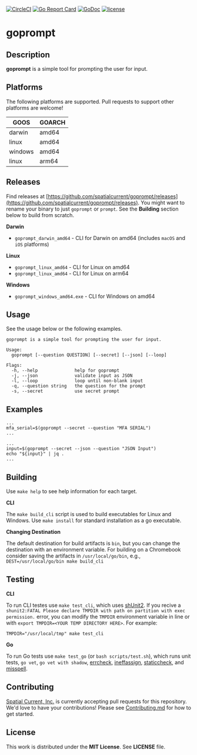 [![CircleCI](https://circleci.com/gh/spatialcurrent/goprompt/tree/master.svg?style=svg)](https://circleci.com/gh/spatialcurrent/goprompt/tree/master) [![Go Report Card](https://goreportcard.com/badge/spatialcurrent/goprompt)](https://goreportcard.com/report/spatialcurrent/goprompt)  [![GoDoc](https://godoc.org/github.com/spatialcurrent/goprompt?status.svg)](https://godoc.org/github.com/spatialcurrent/goprompt) [![license](http://img.shields.io/badge/license-MIT-red.svg?style=flat)](https://github.com/spatialcurrent/goprompt/blob/master/LICENSE)

# goprompt

## Description

**goprompt** is a simple tool for prompting the user for input.

## Platforms

The following platforms are supported.  Pull requests to support other platforms are welcome!

| GOOS | GOARCH |
| ---- | ------ |
| darwin | amd64 |
| linux | amd64 |
| windows | amd64 |
| linux | arm64 |

## Releases

Find releases at [https://github.com/spatialcurrent/goprompt/releases](https://github.com/spatialcurrent/goprompt/releases).  You might want to rename your binary to just `goprompt` or `prompt`.  See the **Building** section below to build from scratch.

**Darwin**

- `goprompt_darwin_amd64` - CLI for Darwin on amd64 (includes `macOS` and `iOS` platforms)

**Linux**

- `goprompt_linux_amd64` - CLI for Linux on amd64
- `goprompt_linux_amd64` - CLI for Linux on arm64

**Windows**

- `goprompt_windows_amd64.exe` - CLI for Windows on amd64

## Usage

See the usage below or the following examples.

```shell
goprompt is a simple tool for prompting the user for input.

Usage:
  goprompt [--question QUESTION] [--secret] [--json] [--loop]

Flags:
  -h, --help              help for goprompt
  -j, --json              validate input as JSON
  -l, --loop              loop until non-blank input
  -q, --question string   the question for the prompt
  -s, --secret            use secret prompt
```

## Examples

```shell
...
mfa_serial=$(goprompt --secret --question "MFA SERIAL")
...
```

```shell
...
input=$(goprompt --secret --json --question "JSON Input")
echo "${input}" | jq .
...
```

## Building

Use `make help` to see help information for each target.

**CLI**

The `make build_cli` script is used to build executables for Linux and Windows.  Use `make install` for standard installation as a go executable.

**Changing Destination**

The default destination for build artifacts is `bin`, but you can change the destination with an environment variable.  For building on a Chromebook consider saving the artifacts in `/usr/local/go/bin`, e.g., `DEST=/usr/local/go/bin make build_cli`

## Testing

**CLI**

To run CLI testes use `make test_cli`, which uses [shUnit2](https://github.com/kward/shunit2).  If you recive a `shunit2:FATAL Please declare TMPDIR with path on partition with exec permission.` error, you can modify the `TMPDIR` environment variable in line or with `export TMPDIR=<YOUR TEMP DIRECTORY HERE>`. For example:

```
TMPDIR="/usr/local/tmp" make test_cli
```

**Go**

To run Go tests use `make test_go` (or `bash scripts/test.sh`), which runs unit tests, `go vet`, `go vet with shadow`, [errcheck](https://github.com/kisielk/errcheck), [ineffassign](https://github.com/gordonklaus/ineffassign), [staticcheck](https://staticcheck.io/), and [misspell](https://github.com/client9/misspell).

## Contributing

[Spatial Current, Inc.](https://spatialcurrent.io) is currently accepting pull requests for this repository.  We'd love to have your contributions!  Please see [Contributing.md](https://github.com/spatialcurrent/goprompt/blob/master/CONTRIBUTING.md) for how to get started.

## License

This work is distributed under the **MIT License**.  See **LICENSE** file.
